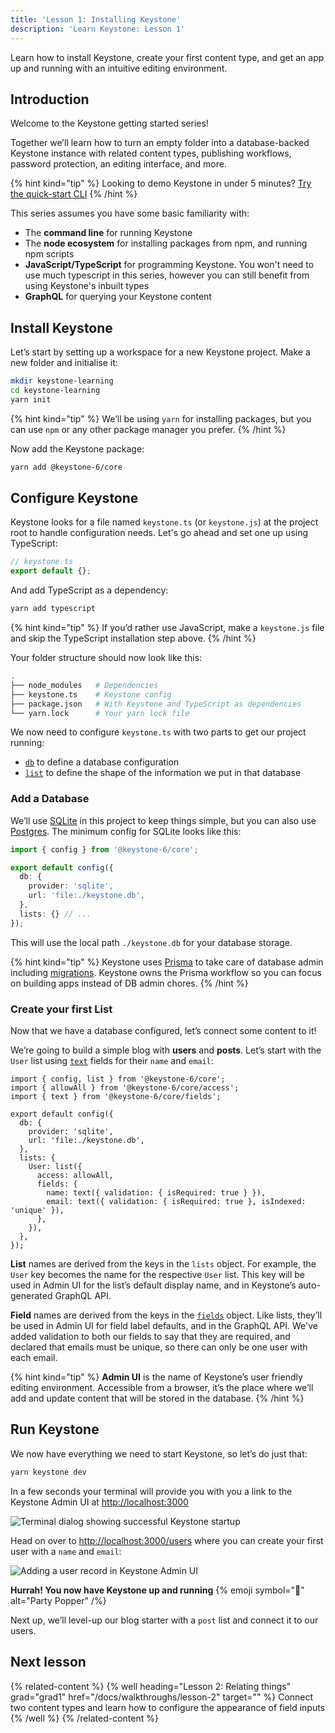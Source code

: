 ```yaml
---
title: 'Lesson 1: Installing Keystone'
description: 'Learn Keystone: Lesson 1'
---
```

Learn how to install Keystone, create your first content type, and get an app up and running with an intuitive editing environment.

## Introduction

Welcome to the Keystone getting started series!

Together we’ll learn how to turn an empty folder into a database-backed Keystone instance with related content types, publishing workflows, password protection, an editing interface, and more.

{% hint kind="tip" %}
Looking to demo Keystone in under 5 minutes? [Try the quick-start CLI](/docs/getting-started)
{% /hint %}

This series assumes you have some basic familiarity with:

- The **command line** for running Keystone
- The **node ecosystem** for installing packages from npm, and running npm scripts
- **JavaScript/TypeScript** for programming Keystone. You won't need to use much typescript in this series, however you can still benefit from using Keystone's inbuilt types
- **GraphQL** for querying your Keystone content

## Install Keystone

Let’s start by setting up a workspace for a new Keystone project. Make a new folder and initialise it:

```bash
mkdir keystone-learning
cd keystone-learning
yarn init
```

{% hint kind="tip" %}
We’ll be using `yarn` for installing packages, but you can use `npm` or any other package manager you prefer.
{% /hint %}

Now add the Keystone package:

```bash
yarn add @keystone-6/core
```

## Configure Keystone

Keystone looks for a file named `keystone.ts` (or `keystone.js`) at the project root to handle configuration needs. Let's go ahead and set one up using TypeScript:

```js
// keystone.ts
export default {};
```

And add TypeScript as a dependency:

```bash
yarn add typescript
```

{% hint kind="tip" %}
If you’d rather use JavaScript, make a `keystone.js` file and skip the TypeScript installation step above.
{% /hint %}

Your folder structure should now look like this:

```sh
.
├── node_modules   # Dependencies
├── keystone.ts    # Keystone config
├── package.json   # With Keystone and TypeScript as dependencies
└── yarn.lock      # Your yarn lock file
```

We now need to configure `keystone.ts` with two parts to get our project running:

- [`db`](/docs/config/config#db) to define a database configuration
- [`list`](/docs/config/lists) to define the shape of the information we put in that database

### Add a Database

We’ll use [SQLite](/docs/config/config#sqlite) in this project to keep things simple, but you can also use [Postgres](/docs/config/config#postgresql). The minimum config for SQLite looks like this:

```ts
import { config } from '@keystone-6/core';

export default config({
  db: {
    provider: 'sqlite',
    url: 'file:./keystone.db',
  },
  lists: {} // ...
});
```

This will use the local path `./keystone.db` for your database storage.

{% hint kind="tip" %}
Keystone uses [Prisma](https://www.prisma.io/) to take care of database admin including [migrations](/docs/guides/cli#working-with-migrations). Keystone owns the Prisma workflow so you can focus on building apps instead of DB admin chores.
{% /hint %}

### Create your first List

Now that we have a database configured, let’s connect some content to it!

We’re going to build a simple blog with **users** and **posts**. Let’s start with the `User` list using [`text`](/docs/fields/text) fields for their `name` and `email`:

```js{2,9-15}[5-8]
import { config, list } from '@keystone-6/core';
import { allowAll } from '@keystone-6/core/access';
import { text } from '@keystone-6/core/fields';

export default config({
  db: {
    provider: 'sqlite',
    url: 'file:./keystone.db',
  },
  lists: {
    User: list({
      access: allowAll,
      fields: {
        name: text({ validation: { isRequired: true } }),
        email: text({ validation: { isRequired: true }, isIndexed: 'unique' }),
      },
    }),
  },
});
```

**List** names are derived from the keys in the `lists` object.
For example, the `User` key becomes the name for the respective `User` list.
This key will be used in Admin UI for the list’s default display name, and in Keystone’s auto-generated GraphQL API.

**Field** names are derived from the keys in the [`fields`](/docs/fields/overview) object.
Like lists, they’ll be used in Admin UI for field label defaults, and in the GraphQL API. We've added validation to both our fields to say that they
are required, and declared that emails must be unique, so there can only be one user with each email.

{% hint kind="tip" %}
**Admin UI** is the name of Keystone’s user friendly editing environment. Accessible from a browser, it’s the place where we’ll add and update content that will be stored in the database.
{% /hint %}

## Run Keystone

We now have everything we need to start Keystone, so let’s do just that:

```bash
yarn keystone dev
```

In a few seconds your terminal will provide you with you a link to the Keystone Admin UI at [http://localhost:3000](http://localhost:3000)

![Terminal dialog showing successful Keystone startup](https://keystonejs.s3.amazonaws.com/framework-assets/assets/walkthroughs/lesson-1/keystone-startup.png)

Head on over to [http://localhost:3000/users](http://localhost:3000/users) where you can create your first user with a `name` and `email`:

![Adding a user record in Keystone Admin UI](https://keystonejs.s3.amazonaws.com/framework-assets/assets/walkthroughs/lesson-1/first-user-creation.gif)

**Hurrah! You now have Keystone up and running** {% emoji symbol="🎉" alt="Party Popper" /%}

Next up, we’ll level-up our blog starter with a `post` list and connect it to our users.

## Next lesson

{% related-content %}
{% well
   heading="Lesson 2: Relating things"
   grad="grad1"
   href="/docs/walkthroughs/lesson-2"
   target="" %}
Connect two content types and learn how to configure the appearance of field inputs
{% /well %}
{% /related-content %}
